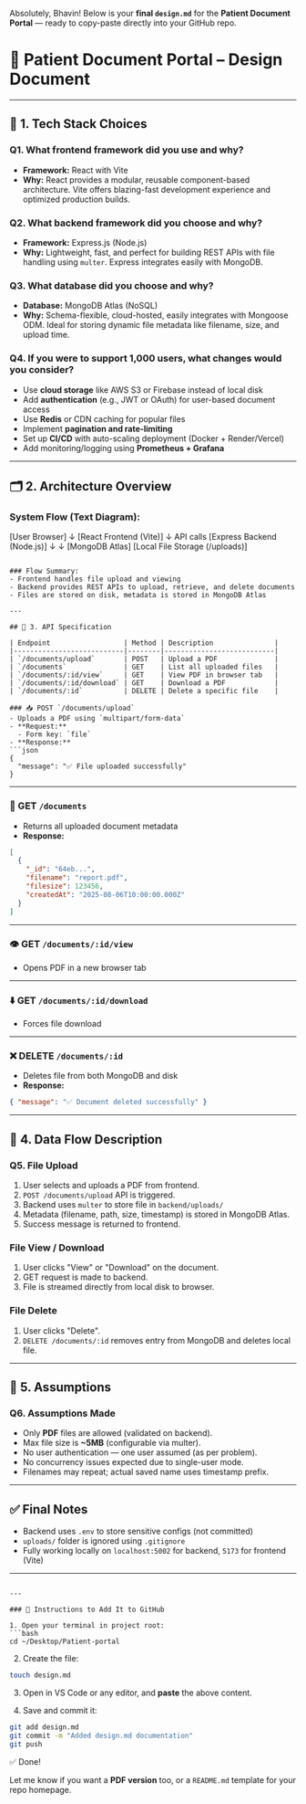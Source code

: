 Absolutely, Bhavin! Below is your **final `design.md`** for the **Patient Document Portal** — ready to copy-paste directly into your GitHub repo.

# 🏥 Patient Document Portal – Design Document

---

## 📌 1. Tech Stack Choices

### Q1. What frontend framework did you use and why?
- **Framework:** React with Vite
- **Why:** React provides a modular, reusable component-based architecture. Vite offers blazing-fast development experience and optimized production builds.

### Q2. What backend framework did you choose and why?
- **Framework:** Express.js (Node.js)
- **Why:** Lightweight, fast, and perfect for building REST APIs with file handling using `multer`. Express integrates easily with MongoDB.

### Q3. What database did you choose and why?
- **Database:** MongoDB Atlas (NoSQL)
- **Why:** Schema-flexible, cloud-hosted, easily integrates with Mongoose ODM. Ideal for storing dynamic file metadata like filename, size, and upload time.

### Q4. If you were to support 1,000 users, what changes would you consider?
- Use **cloud storage** like AWS S3 or Firebase instead of local disk
- Add **authentication** (e.g., JWT or OAuth) for user-based document access
- Use **Redis** or CDN caching for popular files
- Implement **pagination and rate-limiting**
- Set up **CI/CD** with auto-scaling deployment (Docker + Render/Vercel)
- Add monitoring/logging using **Prometheus + Grafana**

---

## 🗂️ 2. Architecture Overview

### System Flow (Text Diagram):

[User Browser]
↓
[React Frontend (Vite)]
↓ API calls
[Express Backend (Node.js)]
↓ ↓
[MongoDB Atlas] [Local File Storage (/uploads)]

````

### Flow Summary:
- Frontend handles file upload and viewing
- Backend provides REST APIs to upload, retrieve, and delete documents
- Files are stored on disk, metadata is stored in MongoDB Atlas

---

## 🔗 3. API Specification

| Endpoint                  | Method | Description               |
|---------------------------|--------|---------------------------|
| `/documents/upload`       | POST   | Upload a PDF              |
| `/documents`              | GET    | List all uploaded files   |
| `/documents/:id/view`     | GET    | View PDF in browser tab   |
| `/documents/:id/download` | GET    | Download a PDF            |
| `/documents/:id`          | DELETE | Delete a specific file    |

### 📥 POST `/documents/upload`
- Uploads a PDF using `multipart/form-data`
- **Request:**
  - Form key: `file`
- **Response:**
```json
{
  "message": "✅ File uploaded successfully"
}
````

---

### 📄 GET `/documents`

* Returns all uploaded document metadata
* **Response:**

```json
[
  {
    "_id": "64eb...",
    "filename": "report.pdf",
    "filesize": 123456,
    "createdAt": "2025-08-06T10:00:00.000Z"
  }
]
```

---

### 👁️ GET `/documents/:id/view`

* Opens PDF in a new browser tab

---

### ⬇️ GET `/documents/:id/download`

* Forces file download

---

### ❌ DELETE `/documents/:id`

* Deletes file from both MongoDB and disk
* **Response:**

```json
{ "message": "✅ Document deleted successfully" }
```

---

## 🔄 4. Data Flow Description

### Q5. File Upload

1. User selects and uploads a PDF from frontend.
2. `POST /documents/upload` API is triggered.
3. Backend uses `multer` to store file in `backend/uploads/`
4. Metadata (filename, path, size, timestamp) is stored in MongoDB Atlas.
5. Success message is returned to frontend.

### File View / Download

1. User clicks "View" or "Download" on the document.
2. GET request is made to backend.
3. File is streamed directly from local disk to browser.

### File Delete

1. User clicks "Delete".
2. `DELETE /documents/:id` removes entry from MongoDB and deletes local file.

---

## 📎 5. Assumptions

### Q6. Assumptions Made

* Only **PDF** files are allowed (validated on backend).
* Max file size is **\~5MB** (configurable via multer).
* No user authentication — one user assumed (as per problem).
* No concurrency issues expected due to single-user mode.
* Filenames may repeat; actual saved name uses timestamp prefix.

---

## ✅ Final Notes

* Backend uses `.env` to store sensitive configs (not committed)
* `uploads/` folder is ignored using `.gitignore`
* Fully working locally on `localhost:5002` for backend, `5173` for frontend (Vite)

---

````

---

### 📌 Instructions to Add It to GitHub

1. Open your terminal in project root:
```bash
cd ~/Desktop/Patient-portal
````

2. Create the file:

```bash
touch design.md
```

3. Open in VS Code or any editor, and **paste** the above content.

4. Save and commit it:

```bash
git add design.md
git commit -m "Added design.md documentation"
git push
```

✅ Done!

Let me know if you want a **PDF version** too, or a `README.md` template for your repo homepage.
